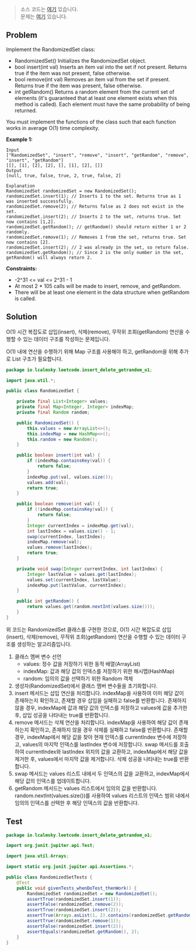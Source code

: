 > 소스 코드는 [여기](https://github.com/lcalmsky/leetcode/blob/master/src/main/java/io/lcalmsky/leetcode/insert_delete_getrandom_o1/Solution.java) 있습니다.  
> 문제는 [여기](https://leetcode.com/problems/insert-delete-getrandom-o1/) 있습니다.

## Problem

Implement the RandomizedSet class:

* RandomizedSet() Initializes the RandomizedSet object.
* bool insert(int val) Inserts an item val into the set if not present. Returns true if the item was not present, false otherwise.
* bool remove(int val) Removes an item val from the set if present. Returns true if the item was present, false otherwise.
* int getRandom() Returns a random element from the current set of elements (it's guaranteed that at least one element exists when this method is called). Each element must have the same probability of being returned.

You must implement the functions of the class such that each function works in average O(1) time complexity.

**Example 1:**
```text
Input
["RandomizedSet", "insert", "remove", "insert", "getRandom", "remove", "insert", "getRandom"]
[[], [1], [2], [2], [], [1], [2], []]
Output
[null, true, false, true, 2, true, false, 2]

Explanation
RandomizedSet randomizedSet = new RandomizedSet();
randomizedSet.insert(1); // Inserts 1 to the set. Returns true as 1 was inserted successfully.
randomizedSet.remove(2); // Returns false as 2 does not exist in the set.
randomizedSet.insert(2); // Inserts 2 to the set, returns true. Set now contains [1,2].
randomizedSet.getRandom(); // getRandom() should return either 1 or 2 randomly.
randomizedSet.remove(1); // Removes 1 from the set, returns true. Set now contains [2].
randomizedSet.insert(2); // 2 was already in the set, so return false.
randomizedSet.getRandom(); // Since 2 is the only number in the set, getRandom() will always return 2.
```

**Constraints:**

* -2^31 <= val <= 2^31 - 1
* At most 2 * 105 calls will be made to insert, remove, and getRandom.
* There will be at least one element in the data structure when getRandom is called.

## Solution

O(1) 시간 복잡도로 삽입(insert), 삭제(remove), 무작위 조회(getRandom) 연산을 수행할 수 있는 데이터 구조를 작성하는 문제입니다.

O(1) 내에 연산을 수행하기 위해 Map 구조를 사용해야 하고, getRandom을 위해 추가로 List 구조가 필요합니다.

```java
package io.lcalmsky.leetcode.insert_delete_getrandom_o1;

import java.util.*;

public class RandomizedSet {

    private final List<Integer> values;
    private final Map<Integer, Integer> indexMap;
    private final Random random;

    public RandomizedSet() {
        this.values = new ArrayList<>();
        this.indexMap = new HashMap<>();
        this.random = new Random();
    }

    public boolean insert(int val) {
        if (indexMap.containsKey(val)) {
            return false;
        }
        indexMap.put(val, values.size());
        values.add(val);
        return true;
    }

    public boolean remove(int val) {
        if (!indexMap.containsKey(val)) {
            return false;
        }
        Integer currentIndex = indexMap.get(val);
        int lastIndex = values.size() - 1;
        swap(currentIndex, lastIndex);
        indexMap.remove(val);
        values.remove(lastIndex);
        return true;
    }

    private void swap(Integer currentIndex, int lastIndex) {
        Integer lastValue = values.get(lastIndex);
        values.set(currentIndex, lastValue);
        indexMap.put(lastValue, currentIndex);
    }

    public int getRandom() {
        return values.get(random.nextInt(values.size()));
    }
}

```

위 코드는 RandomizedSet 클래스를 구현한 것으로, O(1) 시간 복잡도로 삽입(insert), 삭제(remove), 무작위 조회(getRandom) 연산을 수행할 수 있는 데이터 구조를 생성하는 알고리즘입니다.

1. 클래스 멤버 변수 선언
    * values: 정수 값을 저장하기 위한 동적 배열(ArrayList)
    * indexMap: 값과 해당 값의 인덱스를 저장하기 위한 해시맵(HashMap)
    * random: 임의의 값을 선택하기 위한 Random 객체
2. 생성자(RandomizedSet)에서 클래스 멤버 변수들을 초기화합니다.
3. insert 메서드는 삽입 연산을 처리합니다. indexMap을 사용하여 이미 해당 값이 존재하는지 확인하고, 존재할 경우 삽입을 실패하고 false를 반환합니다. 존재하지 않을 경우, indexMap에 값과 해당 값의 인덱스를 저장하고 values에 값을 추가한 후, 삽입 성공을 나타내는 true를 반환합니다.
4. remove 메서드는 삭제 연산을 처리합니다. indexMap을 사용하여 해당 값이 존재하는지 확인하고, 존재하지 않을 경우 삭제를 실패하고 false를 반환합니다. 존재할 경우, indexMap에서 해당 값을 찾아 현재 인덱스를 currentIndex 변수에 저장하고, values의 마지막 인덱스를 lastIndex 변수에 저장합니다. swap 메서드를 호출하여 currentIndex와 lastIndex 위치의 값을 교환하고, indexMap에서 해당 값을 제거한 후, values에서 마지막 값을 제거합니다. 삭제 성공을 나타내는 true를 반환합니다.
5. swap 메서드는 values 리스트 내에서 두 인덱스의 값을 교환하고, indexMap에서 해당 값의 인덱스를 업데이트합니다.
6. getRandom 메서드는 values 리스트에서 임의의 값을 반환합니다. random.nextInt(values.size())를 사용하여 values 리스트의 인덱스 범위 내에서 임의의 인덱스를 선택한 후 해당 인덱스의 값을 반환합니다.

## Test

```java
package io.lcalmsky.leetcode.insert_delete_getrandom_o1;

import org.junit.jupiter.api.Test;

import java.util.Arrays;

import static org.junit.jupiter.api.Assertions.*;

public class RandomizedSetTests {
    @Test
    public void givenTests_whenDoTest_thenWork() {
        RandomizedSet randomizedSet = new RandomizedSet();
        assertTrue(randomizedSet.insert(1));
        assertFalse(randomizedSet.remove(2));
        assertTrue(randomizedSet.insert(2));
        assertTrue(Arrays.asList(1, 2).contains(randomizedSet.getRandom()));
        assertTrue(randomizedSet.remove(1));
        assertFalse(randomizedSet.insert(2));
        assertEquals(randomizedSet.getRandom(), 2);
    }
}

```